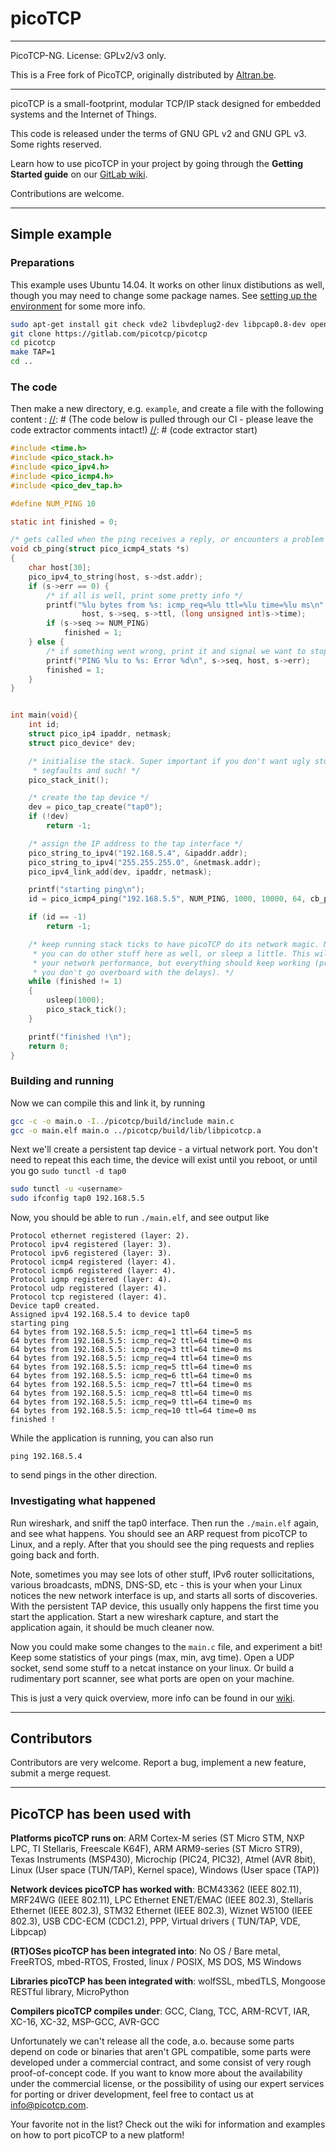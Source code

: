 # picoTCP

---------------

PicoTCP-NG. License: GPLv2/v3 only.

This is a Free fork of PicoTCP, originally distributed by
[Altran.be](http://picotcp.altran.be).

---------------

picoTCP is a small-footprint, modular TCP/IP stack designed for embedded systems and the Internet of Things.

This code is released under the terms of GNU GPL v2 and GNU GPL v3. Some rights reserved.

Learn how to use picoTCP in your project by going through the **Getting Started guide** on our [GitLab wiki](https://gitlab.com/picotcp/picotcp/wikis).

Contributions are welcome.

---------------

## Simple example

### Preparations
This example uses Ubuntu 14.04. It works on other linux distibutions as well, though you may need to change some package names. See [setting up the environment](https://gitlab.com/picotcp/picotcp/wikis/Setting-up-the-environment#prerequisite-packages) for some more info.

```bash
sudo apt-get install git check vde2 libvdeplug2-dev libpcap0.8-dev openvpn wireshark
git clone https://gitlab.com/picotcp/picotcp
cd picotcp
make TAP=1
cd ..
```

### The code

Then make a new directory, e.g. `example`, and create a file with the following content : 
[//]: # (The code below is pulled through our CI - please leave the code extractor comments intact!)
[//]: # (code extractor start)
```C
#include <time.h>
#include <pico_stack.h>
#include <pico_ipv4.h>
#include <pico_icmp4.h>
#include <pico_dev_tap.h>

#define NUM_PING 10

static int finished = 0;

/* gets called when the ping receives a reply, or encounters a problem */
void cb_ping(struct pico_icmp4_stats *s)
{
    char host[30];
    pico_ipv4_to_string(host, s->dst.addr);
    if (s->err == 0) {
        /* if all is well, print some pretty info */
        printf("%lu bytes from %s: icmp_req=%lu ttl=%lu time=%lu ms\n", s->size,
                host, s->seq, s->ttl, (long unsigned int)s->time);
        if (s->seq >= NUM_PING)
            finished = 1;
    } else {
        /* if something went wrong, print it and signal we want to stop */
        printf("PING %lu to %s: Error %d\n", s->seq, host, s->err);
        finished = 1;
    }
}


int main(void){
    int id;
    struct pico_ip4 ipaddr, netmask;
    struct pico_device* dev;

    /* initialise the stack. Super important if you don't want ugly stuff like
     * segfaults and such! */
    pico_stack_init();

    /* create the tap device */
    dev = pico_tap_create("tap0");
    if (!dev)
        return -1;

    /* assign the IP address to the tap interface */
    pico_string_to_ipv4("192.168.5.4", &ipaddr.addr);
    pico_string_to_ipv4("255.255.255.0", &netmask.addr);
    pico_ipv4_link_add(dev, ipaddr, netmask);

    printf("starting ping\n");
    id = pico_icmp4_ping("192.168.5.5", NUM_PING, 1000, 10000, 64, cb_ping);

    if (id == -1)
        return -1;

    /* keep running stack ticks to have picoTCP do its network magic. Note that
     * you can do other stuff here as well, or sleep a little. This will impact
     * your network performance, but everything should keep working (provided
     * you don't go overboard with the delays). */
    while (finished != 1)
    {
        usleep(1000);
        pico_stack_tick();
    }

    printf("finished !\n");
    return 0;
}

```

[//]: # (code extractor stop)

### Building and running

Now we can compile this and link it, by running 
```bash
gcc -c -o main.o -I../picotcp/build/include main.c
gcc -o main.elf main.o ../picotcp/build/lib/libpicotcp.a
```

Next we'll create a persistent tap device - a virtual network port. You don't need to repeat this each time, the device will exist until you reboot, or until you go `sudo tunctl -d tap0`
```bash
sudo tunctl -u <username>
sudo ifconfig tap0 192.168.5.5
```

Now, you should be able to run `./main.elf`, and see output like 
```
Protocol ethernet registered (layer: 2).
Protocol ipv4 registered (layer: 3).
Protocol ipv6 registered (layer: 3).
Protocol icmp4 registered (layer: 4).
Protocol icmp6 registered (layer: 4).
Protocol igmp registered (layer: 4).
Protocol udp registered (layer: 4).
Protocol tcp registered (layer: 4).
Device tap0 created.
Assigned ipv4 192.168.5.4 to device tap0
starting ping
64 bytes from 192.168.5.5: icmp_req=1 ttl=64 time=5 ms
64 bytes from 192.168.5.5: icmp_req=2 ttl=64 time=0 ms
64 bytes from 192.168.5.5: icmp_req=3 ttl=64 time=0 ms
64 bytes from 192.168.5.5: icmp_req=4 ttl=64 time=0 ms
64 bytes from 192.168.5.5: icmp_req=5 ttl=64 time=0 ms
64 bytes from 192.168.5.5: icmp_req=6 ttl=64 time=0 ms
64 bytes from 192.168.5.5: icmp_req=7 ttl=64 time=0 ms
64 bytes from 192.168.5.5: icmp_req=8 ttl=64 time=0 ms
64 bytes from 192.168.5.5: icmp_req=9 ttl=64 time=0 ms
64 bytes from 192.168.5.5: icmp_req=10 ttl=64 time=0 ms
finished !
```

While the application is running, you can also run
```
ping 192.168.5.4
```
to send pings in the other direction.

### Investigating what happened

Run wireshark, and sniff the tap0 interface. Then run the `./main.elf` again, and see what happens. You should see an ARP request from picoTCP to Linux, and a reply. After that you should see the ping requests and replies going back and forth.

Note, sometimes you may see lots of other stuff, IPv6 router sollicitations, various broadcasts, mDNS, DNS-SD, etc - this is your when your Linux notices the new network interface is up, and starts all sorts of discoveries. With the persistent TAP device, this usually only happens the first time you start the application. Start a new wireshark capture, and start the application again, it should be much cleaner now.

Now you could make some changes to the `main.c` file, and experiment a bit! Keep some statistics of your pings (max, min, avg time). Open a UDP socket, send some stuff to a netcat instance on your linux. Or build a rudimentary port scanner, see what ports are open on your machine.


This is just a very quick overview, more info can be found in our [wiki](https://gitlab.com/picotcp/picotcp/wikis).

---------------

## Contributors

Contributors are very welcome. Report a bug, implement a new feature, submit a merge request.

---------------

## PicoTCP has been used with

**Platforms picoTCP runs on**:
ARM Cortex-M series (ST Micro STM, NXP LPC, TI Stellaris, Freescale K64F),
ARM ARM9-series (ST Micro STR9),
Texas Instruments (MSP430),
Microchip (PIC24, PIC32),
Atmel (AVR 8bit),
Linux (User space (TUN/TAP), Kernel space),
Windows (User space (TAP))

**Network devices picoTCP has worked with**:
BCM43362 (IEEE 802.11), MRF24WG (IEEE 802.11), LPC Ethernet ENET/EMAC (IEEE 802.3), Stellaris Ethernet (IEEE 802.3), STM32 Ethernet (IEEE 802.3), Wiznet W5100 (IEEE 802.3), USB CDC-ECM (CDC1.2), PPP, Virtual drivers ( TUN/TAP, VDE, Libpcap)

**(RT)OSes picoTCP has been integrated into**:
No OS / Bare metal, FreeRTOS, mbed-RTOS, Frosted, linux / POSIX, MS DOS, MS Windows

**Libraries picoTCP has been integrated with**:
wolfSSL, mbedTLS, Mongoose RESTful library, MicroPython

**Compilers picoTCP compiles under**:
GCC, Clang, TCC, ARM-RCVT, IAR, XC-16, XC-32, MSP-GCC, AVR-GCC

Unfortunately we can't release all the code, a.o. because some parts depend on code or binaries that aren't GPL compatible, some parts were developed under a commercial contract, and some consist of very rough proof-of-concept code.
If you want to know more about the availability under the commercial license, or the possibility of using our expert services for porting or driver development, feel free to contact us at info@picotcp.com.

Your favorite not in the list? Check out the wiki for information and examples on how to port picoTCP to a new platform!
